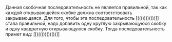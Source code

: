 Данная скобочная последовательность не является правильной, так как каждой открывающейся скобке должна соответствовать закрывающаяся.
Для того, чтобы эта последовательность [((())()(())]]
стала правильной, надо добавить одну круглую закрывающуюся скобку и одну квадратную открывающуюся скобку. Тогда последовательность примет вид: [[((()))()(())]]
